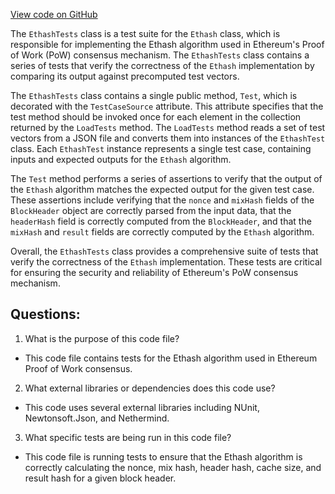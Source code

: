 [View code on GitHub](https://github.com/nethermindeth/nethermind/Ethereum.PoW.Test/EthashTests.cs)

The `EthashTests` class is a test suite for the `Ethash` class, which is responsible for implementing the Ethash algorithm used in Ethereum's Proof of Work (PoW) consensus mechanism. The `EthashTests` class contains a series of tests that verify the correctness of the `Ethash` implementation by comparing its output against precomputed test vectors.

The `EthashTests` class contains a single public method, `Test`, which is decorated with the `TestCaseSource` attribute. This attribute specifies that the test method should be invoked once for each element in the collection returned by the `LoadTests` method. The `LoadTests` method reads a set of test vectors from a JSON file and converts them into instances of the `EthashTest` class. Each `EthashTest` instance represents a single test case, containing inputs and expected outputs for the `Ethash` algorithm.

The `Test` method performs a series of assertions to verify that the output of the `Ethash` algorithm matches the expected output for the given test case. These assertions include verifying that the `nonce` and `mixHash` fields of the `BlockHeader` object are correctly parsed from the input data, that the `headerHash` field is correctly computed from the `BlockHeader`, and that the `mixHash` and `result` fields are correctly computed by the `Ethash` algorithm.

Overall, the `EthashTests` class provides a comprehensive suite of tests that verify the correctness of the `Ethash` implementation. These tests are critical for ensuring the security and reliability of Ethereum's PoW consensus mechanism.
## Questions: 
 1. What is the purpose of this code file?
- This code file contains tests for the Ethash algorithm used in Ethereum Proof of Work consensus.

2. What external libraries or dependencies does this code use?
- This code uses several external libraries including NUnit, Newtonsoft.Json, and Nethermind.

3. What specific tests are being run in this code file?
- This code file is running tests to ensure that the Ethash algorithm is correctly calculating the nonce, mix hash, header hash, cache size, and result hash for a given block header.